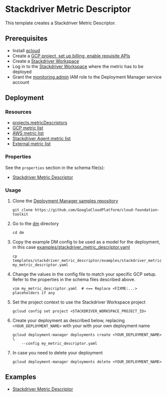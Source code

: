 # Stackdriver Metric Descriptor

This template creates a Stackdriver Metric Descriptor.

## Prerequisites

- Install [gcloud](https://cloud.google.com/sdk)
- Create a [GCP project, set up billing, enable requisite APIs](../project/README.md)
- Create a [Stackdriver Workspace](https://cloud.google.com/monitoring/workspaces/)
- Log in to the [Stackdriver Workspace](https://cloud.google.com/monitoring/workspaces/)
  where the metric has to be deployed
- Grant the [monitoring.admin](https://cloud.google.com/monitoring/access-control)
  IAM role to the Deployment Manager service account

## Deployment

### Resources

- [projects.metricDescriptors](https://cloud.google.com/monitoring/api/ref_v3/rest/v3/projects.metricDescriptors)
- [GCP metric list](https://cloud.google.com/monitoring/api/metrics_gcp)
- [AWS metric list](https://cloud.google.com/monitoring/api/metrics_aws)
- [Stackdriver Agent metric list](https://cloud.google.com/monitoring/api/metrics_agent)
- [External metric list](https://cloud.google.com/monitoring/api/metrics_other)

### Properties

See the `properties` section in the schema file(s):

- [Stackdriver Metric Descriptor](stackdriver_metric_descriptor.py.schema)

### Usage

1. Clone the [Deployment Manager samples repository](https://github.com/GoogleCloudPlatform/cloud-foundation-toolkit)

   ```shell
   git clone https://github.com/GoogleCloudPlatform/cloud-foundation-toolkit
   ```

2. Go to the [dm](../../) directory

   ```shell
   cd dm
   ```

3. Copy the example DM config to be used as a model for the deployment,
   in this case [examples/stackdriver\_metric\_descriptor.yaml](examples/stackdriver_metric_descriptor.yaml)

   ```shell
   cp templates/stackdriver_metric_descriptor/examples/stackdriver_metric_descriptor.yaml my_metric_descriptor.yaml
   ```

4. Change the values in the config file to match your specific GCP setup.
   Refer to the properties in the schema files described above.

   ```shell
   vim my_metric_descriptor.yaml  # <== Replace <FIXME:...> placeholders if any
   ```

5. Set the project context to use the Stackdriver Workspace project

   ```shell
   gcloud config set project <STACKDRIVER_WORKSPACE_PROJECT_ID>
   ```

6. Create your deployment as described below, replacing `<YOUR_DEPLOYMENT_NAME>`
   with your with your own deployment name

   ```shell
   gcloud deployment-manager deployments create <YOUR_DEPLOYMENT_NAME> \
       --config my_metric_descriptor.yaml
   ```

7. In case you need to delete your deployment

   ```shell
   gcloud deployment-manager deployments delete <YOUR_DEPLOYMENT_NAME>
   ```

## Examples

- [Stackdriver Metric Descriptor](examples/stackdriver_metric_descriptor.yaml)
